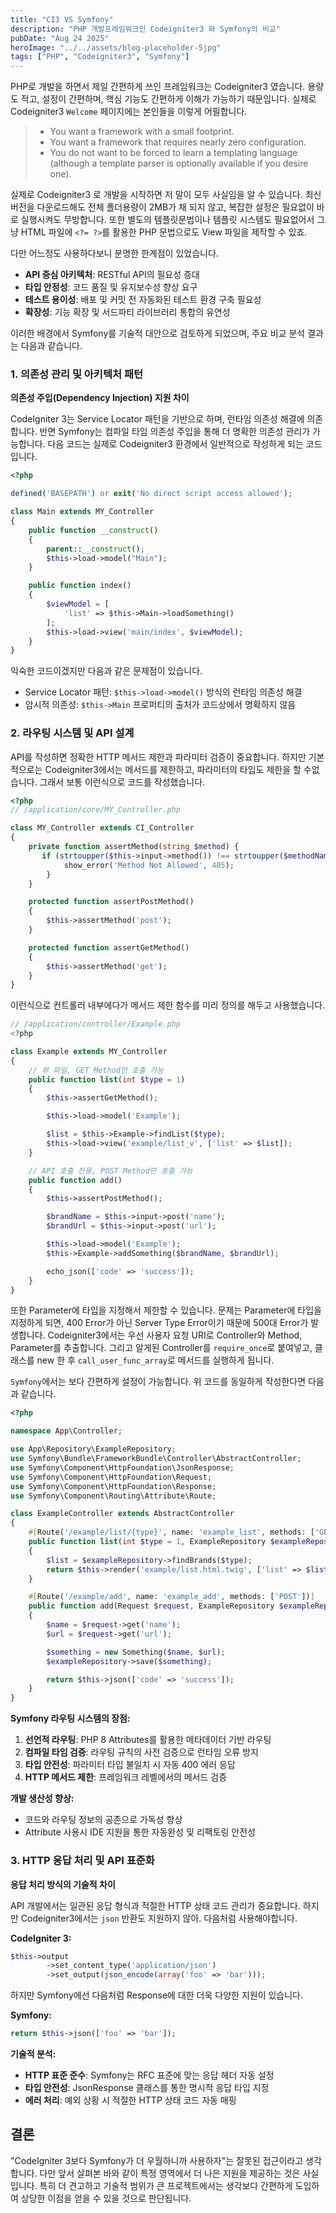```yaml
---
title: "CI3 VS Symfony"
description: "PHP 개발프레임워크인 Codeigniter3 와 Symfony의 비교"
pubDate: "Aug 24 2025"
heroImage: "../../assets/blog-placeholder-5jpg"
tags: ["PHP", "Codeigniter3", "Symfony"]
---
```


PHP로 개발을 하면서 제일 간편하게 쓰인 프레임워크는 Codeigniter3 였습니다. 용량도 적고, 설정이 간편하며, 핵심 기능도 간편하게 이해가 가능하기 때문입니다. 실제로 Codeigniter3 `Welcome` 페이지에는 본인들을 이렇게 어필합니다.

> - You want a framework with a small footprint.
> - You want a framework that requires nearly zero configuration.
> - You do not want to be forced to learn a templating language (although a template parser is optionally available if you desire one).

실제로 Codeigniter3 로 개발을 시작하면 저 말이 모두 사실임을 알 수 있습니다. 최신 버전을 다운로드해도 전체 폴더용량이 2MB가 채 되지 않고, 복잡한 설정은 필요없이 바로 실행시켜도 무방합니다. 또한 별도의 템플릿문법이나 템플릿 시스템도 필요없어서 그냥 HTML 파일에 `<?= ?>`를 활용한 PHP 문법으로도 View 파일을 제작할 수 있죠.

다만 어느정도 사용하다보니 분명한 한계점이 있었습니다.

- **API 중심 아키텍처**: RESTful API의 필요성 증대
- **타입 안정성**: 코드 품질 및 유지보수성 향상 요구
- **테스트 용이성**: 배포 및 커밋 전 자동화된 테스트 환경 구축 필요성
- **확장성**: 기능 확장 및 서드파티 라이브러리 통합의 유연성

이러한 배경에서 Symfony를 기술적 대안으로 검토하게 되었으며, 주요 비교 분석 결과는 다음과 같습니다.

### 1. 의존성 관리 및 아키텍처 패턴

**의존성 주입(Dependency Injection) 지원 차이**

CodeIgniter 3는 Service Locator 패턴을 기반으로 하며, 런타임 의존성 해결에 의존합니다. 반면 Symfony는 컴파일 타임 의존성 주입을 통해 더 명확한 의존성 관리가 가능합니다. 다음 코드는 실제로 Codeigniter3 환경에서 일반적으로 작성하게 되는 코드입니다.

```php
<?php

defined('BASEPATH') or exit('No direct script access allowed');

class Main extends MY_Controller
{
    public function __construct()
    {
        parent::__construct();
        $this->load->model("Main");
    }

    public function index()
    {
        $viewModel = [
            'list' => $this->Main->loadSomething()
        ];
        $this->load->view('main/index', $viewModel);
    }
}
```

익숙한 코드이겠지만 다음과 같은 문제점이 있습니다.

- Service Locator 패턴: `$this->load->model()` 방식의 런타임 의존성 해결
- 암시적 의존성: `$this->Main` 프로퍼티의 출처가 코드상에서 명확하지 않음

### 2. 라우팅 시스템 및 API 설계

API를 작성하면 정확한 HTTP 메서드 제한과 파라미터 검증이 중요합니다. 하지만 기본적으로는 Codeigniter3에서는 메서드를 제한하고, 파라미터의 타입도 제한을 할 수없습니다. 그래서 보통 이런식으로 코드를 작성했습니다.

```php
<?php
// /application/core/MY_Controller.php

class MY_Controller extends CI_Controller
{
    private function assertMethod(string $method) {
       if (strtoupper($this->input->method()) !== strtoupper($methodName)) {
            show_error('Method Not Allowed', 405);
        }
    }

    protected function assertPostMethod()
    {
        $this->assertMethod('post');
    }

    protected function assertGetMethod()
    {
        $this->assertMethod('get');
    }
}
```

이런식으로 컨트롤러 내부에다가 메서드 제한 함수를 미리 정의를 해두고 사용했습니다.

```php
// /application/controller/Example.php
<?php

class Example extends MY_Controller
{
    // 뷰 파일, GET Method만 호출 가능
    public function list(int $type = 1)
    {
        $this->assertGetMethod();

        $this->load->model('Example');

        $list = $this->Example->findList($type);
        $this->load->view('example/list_v', ['list' => $list]);
    }

    // API 호출 전용, POST Method만 호출 가능
    public function add()
    {
        $this->assertPostMethod();

        $brandName = $this->input->post('name');
        $brandUrl = $this->input->post('url');

        $this->load->model('Example');
        $this->Example->addSomething($brandName, $brandUrl);

        echo_json(['code' => 'success']);
    }
}
```

또한 Parameter에 타입을 지정해서 제한할 수 있습니다. 문제는 Parameter에 타입을 지정하게 되면, 400 Error가 아닌 Server Type Error이기 때문에 500대 Error가 발생합니다. Codeigniter3에서는 우선 사용자 요청 URI로 Controller와 Method, Parameter를 추출합니다. 그리고 알게된 Controller를 `require_once`로 붙여넣고, 클래스를 new 한 후 `call_user_func_array`로 메서드를 실행하게 됩니다.

`Symfony`에서는 보다 간편하게 설정이 가능합니다. 위 코드를 동일하게 작성한다면 다음과 같습니다.

```php
<?php

namespace App\Controller;

use App\Repository\ExampleRepository;
use Symfony\Bundle\FrameworkBundle\Controller\AbstractController;
use Symfony\Component\HttpFoundation\JsonResponse;
use Symfony\Component\HttpFoundation\Request;
use Symfony\Component\HttpFoundation\Response;
use Symfony\Component\Routing\Attribute\Route;

class ExampleController extends AbstractController
{
    #[Route('/example/list/{type}', name: 'example_list', methods: ['GET'], requirements: ['type' => '\d+'])]
    public function list(int $type = 1, ExampleRepository $exampleRepository): Response
    {
        $list = $exampleRepository->findBrands($type);
        return $this->render('example/list.html.twig', ['list' => $list]);
    }

    #[Route('/example/add', name: 'example_add', methods: ['POST'])]
    public function add(Request $request, ExampleRepository $exampleRepository): JsonResponse
    {
        $name = $request->get('name');
        $url = $request->get('url');

        $something = new Something($name, $url);
        $exampleRepository->save($something);

        return $this->json(['code' => 'success']);
    }
}
```

**Symfony 라우팅 시스템의 장점:**

1. **선언적 라우팅**: PHP 8 Attributes를 활용한 메타데이터 기반 라우팅
2. **컴파일 타임 검증**: 라우팅 규칙의 사전 검증으로 런타임 오류 방지
3. **타입 안전성**: 파라미터 타입 불일치 시 자동 400 에러 응답
4. **HTTP 메서드 제한**: 프레임워크 레벨에서의 메서드 검증

**개발 생산성 향상:**

- 코드와 라우팅 정보의 공존으로 가독성 향상
- Attribute 사용시 IDE 지원을 통한 자동완성 및 리팩토링 안전성

### 3. HTTP 응답 처리 및 API 표준화

**응답 처리 방식의 기술적 차이**

API 개발에서는 일관된 응답 형식과 적절한 HTTP 상태 코드 관리가 중요합니다. 하지만 Codeigniter3에서는 `json` 반환도 지원하지 않아. 다음처럼 사용해야합니다.

**CodeIgniter 3:**

```php
$this->output
        ->set_content_type('application/json')
        ->set_output(json_encode(array('foo' => 'bar')));
```

하지만 Symfony에선 다음처럼 Response에 대한 더욱 다양한 지원이 있습니다.

**Symfony:**

```php
return $this->json(['foo' => 'bar']);
```

**기술적 분석:**

- **HTTP 표준 준수**: Symfony는 RFC 표준에 맞는 응답 헤더 자동 설정
- **타입 안전성**: JsonResponse 클래스를 통한 명시적 응답 타입 지정
- **에러 처리**: 예외 상황 시 적절한 HTTP 상태 코드 자동 매핑

## 결론

"CodeIgniter 3보다 Symfony가 더 우월하니까 사용하자"는 잘못된 접근이라고 생각합니다. 다만 앞서 살펴본 바와 같이 특정 영역에서 더 나은 지원을 제공하는 것은 사실입니다. 특히 더 견고하고 기술적 범위가 큰 프로젝트에서는 생각보다 간편하게 도입하여 상당한 이점을 얻을 수 있을 것으로 판단됩니다.
